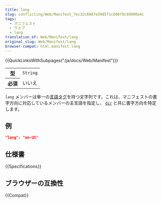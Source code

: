 ```yaml
---
title: lang
slug: conflicting/Web/Manifest_7ec32c6987e59d5f1cb08f8c9d900a4c
tags:
  - マニフェスト
  - ウェブ
  - lang
translation_of: Web/Manifest/lang
original_slug: Web/Manifest/lang
browser-compat: html.manifest.lang
---
```

{{QuickLinksWithSubpages("/ja/docs/Web/Manifest")}}

<table class="properties">
  <tbody>
    <tr>
      <th scope="row">型</th>
      <td><code>String</code></td>
    </tr>
    <tr>
      <th scope="row">必須</th>
      <td>いいえ</td>
    </tr>
  </tbody>
</table>

_`lang`_ メンバーは単一の[言語タグ](../HTML/Global_attributes/lang)を持つ文字列です。これは、マニフェストの書字方向に対応しているメンバーの主言語を指定し、 [`dir`](/ja/docs/Web/Manifest/dir) と共に書字方向を特定します。

## 例

```json
"lang": "en-US"
```

## 仕様書

{{Specifications}}

## ブラウザーの互換性

{{Compat}}
